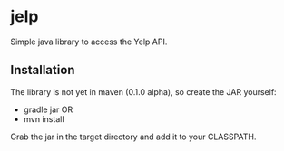 jelp
====

Simple java library to access the Yelp API. 


Installation
-------------
The library is not yet in maven (0.1.0 alpha), so create the JAR yourself:
- gradle jar
OR
- mvn install

Grab the jar in the target directory and add it to your CLASSPATH.
